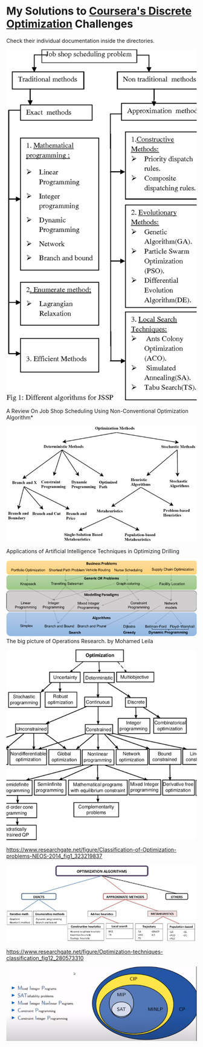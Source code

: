 # My Solutions to [Coursera's Discrete Optimization](https://www.coursera.org/learn/discrete-optimization/home/welcome) Challenges

Check their individual documentation inside the directories.



![](figs/job-shop-sched.png?raw=true)

A Review On Job Shop Scheduling Using Non-Conventional Optimization Algorithm* 

![](figs/optim-methods.png?raw=true)

Applications of Artificial Intelligence Techniques in Optimizing Drilling



![](figs/or.png?raw=true)
The big picture of Operations Research. by Mohamed Leila


![](figs/class-optim.jpg?raw=true)

https://www.researchgate.net/figure/Classification-of-Optimization-problems-NEOS-2014_fig1_323219837


![](figs/optim2.png?raw=true)

https://www.researchgate.net/figure/Optimization-techniques-classification_fig12_280573310


![](figs/scip.png?raw=true)

